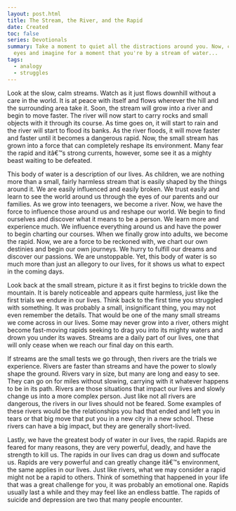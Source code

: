 ```yaml
---
layout: post.html
title: The Stream, the River, and the Rapid
date: Created
toc: false
series: Devotionals
summary: Take a moment to quiet all the distractions around you. Now, close your
  eyes and imagine for a moment that you're by a stream of water...
tags:
  - analogy
  - struggles
---
```

Look at the slow, calm streams. Watch as it just flows downhill without a care in the world. It is at peace with itself and flows wherever the hill and the surrounding area take it. Soon, the stream will grow into a river and begin to move faster. The river will now start to carry rocks and small objects with it through its course. As time goes on, it will start to rain and the river will start to flood its banks. As the river floods, it will move faster and faster until it becomes a dangerous rapid. Now, the small stream has grown into a force that can completely reshape its environment. Many fear the rapid and itâ€™s strong currents, however, some see it as a mighty beast waiting to be defeated.

This body of water is a description of our lives. As children, we are nothing more than a small, fairly harmless stream that is easily shaped by the things around it. We are easily influenced and easily broken. We trust easily and learn to see the world around us through the eyes of our parents and our families. As we grow into teenagers, we become a river. Now, we have the force to influence those around us and reshape our world. We begin to find ourselves and discover what it means to be a person. We learn more and experience much. We influence everything around us and have the power to begin charting our courses. When we finally grow into adults, we become the rapid. Now, we are a force to be reckoned with, we chart our own destinies and begin our own journeys. We hurry to fulfill our dreams and discover our passions. We are unstoppable. Yet, this body of water is so much more than just an allegory to our lives, for it shows us what to expect in the coming days.

Look back at the small stream, picture it as it first begins to trickle down the mountain. It is barely noticeable and appears quite harmless, just like the first trials we endure in our lives. Think back to the first time you struggled with something. It was probably a small, insignificant thing, you may not even remember the details. That would be one of the many small streams we come across in our lives. Some may never grow into a river, others might become fast-moving rapids seeking to drag you into its mighty waters and drown you under its waves. Streams are a daily part of our lives, one that will only cease when we reach our final day on this earth.

If streams are the small tests we go through, then rivers are the trials we experience. Rivers are faster than streams and have the power to slowly shape the ground. Rivers vary in size, but many are long and easy to see. They can go on for miles without slowing, carrying with it whatever happens to be in its path. Rivers are those situations that impact our lives and slowly change us into a more complex person. Just like not all rivers are dangerous, the rivers in our lives should not be feared. Some examples of these rivers would be the relationships you had that ended and left you in tears or that big move that put you in a new city in a new school. These rivers can have a big impact, but they are generally short-lived.

Lastly, we have the greatest body of water in our lives, the rapid. Rapids are feared for many reasons, they are very powerful, deadly, and have the strength to kill us. The rapids in our lives can drag us down and suffocate us. Rapids are very powerful and can greatly change itâ€™s environment, the same applies in our lives. Just like rivers, what we may consider a rapid might not be a rapid to others. Think of something that happened in your life that was a great challenge for you, it was probably an emotional one. Rapids usually last a while and they may feel like an endless battle. The rapids of suicide and depression are two that many people encounter.
